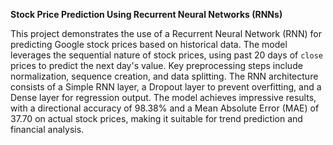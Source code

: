 **Stock Price Prediction Using Recurrent Neural Networks (RNNs)**  

This project demonstrates the use of a Recurrent Neural Network (RNN) for predicting Google stock prices based on historical data. The model leverages the sequential nature of stock prices, using past 20 days of `close` prices to predict the next day's value. Key preprocessing steps include normalization, sequence creation, and data splitting. The RNN architecture consists of a Simple RNN layer, a Dropout layer to prevent overfitting, and a Dense layer for regression output. The model achieves impressive results, with a directional accuracy of 98.38% and a Mean Absolute Error (MAE) of 37.70 on actual stock prices, making it suitable for trend prediction and financial analysis.
